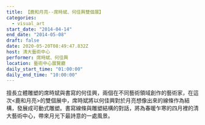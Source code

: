 ```yaml
---
title: 【鹿和月亮--席時斌、何佳興雙個展】
categories:
  - visual_art
start_date: "2014-04-14"
end_date: "2014-05-08"
draft: false
date: 2020-05-20T08:49:47.832Z
host: 清大藝術中心
performer: 席時斌、何佳興
location: 藝術中心展覽廳
daily_start_time: "01:00:00"
daily_end_time: "10:00:00"
---
```


 擅長立體雕塑的席時斌與書寫的何佳興，兩個在不同藝術領域創作的藝術家，在這次<鹿和月亮>的雙個展中，席時斌將以何佳興對於月亮想像出來的線條作為結構，發展成可動式雕塑。書寫線條與雕塑結構的對話，將為春暖乍寒的四月裡的清大藝術中心，帶來月光下最詩意的一處風景。